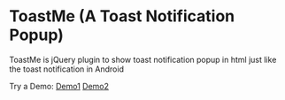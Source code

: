 # ToastMe (A Toast Notification Popup)
ToastMe is jQuery plugin to show toast notification popup in html just like the toast notification in Android 

Try a Demo:
[Demo1](https://rawgit.com/npnm/ToastMe/master/toast-popup-demo.html)
[Demo2](https://rawgit.com/npnm/ToastMe/master/toast-popup-demo2.html)
